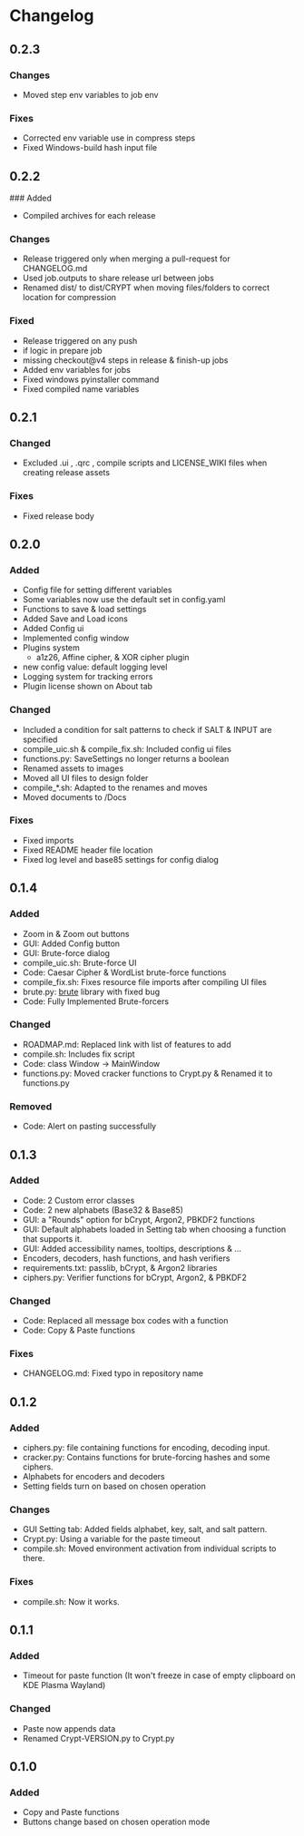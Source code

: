 # Changelog
## 0.2.3
### Changes
- Moved step env variables to job env
### Fixes
- Corrected env variable use in compress steps
- Fixed Windows-build hash input file

## 0.2.2
### Added
- Compiled archives for each release
### Changes
- Release triggered only when merging a pull-request for CHANGELOG.md
- Used job.outputs to share release url between jobs
- Renamed dist/ to dist/CRYPT when moving files/folders to correct location for compression
### Fixed
- Release triggered on any push
- if logic in prepare job
- missing checkout@v4 steps in release & finish-up jobs
- Added env variables for jobs
- Fixed windows pyinstaller command
- Fixed compiled name variables

## 0.2.1
### Changed
- Excluded .ui , .qrc , compile scripts and LICENSE_WIKI files when creating release assets
### Fixes
- Fixed release body

## 0.2.0
### Added
- Config file for setting different variables
- Some variables now use the default set in config.yaml
- Functions to save & load settings
- Added Save and Load icons
- Added Config ui
- Implemented config window
- Plugins system
  - a1z26, Affine cipher, & XOR cipher plugin
- new config value: default logging level
- Logging system for tracking errors
- Plugin license shown on About tab
### Changed
- Included a condition for salt patterns to check if SALT & INPUT are specified
- compile_uic.sh & compile_fix.sh: Included config ui files
- functions.py: SaveSettings no longer returns a boolean
- Renamed assets to images
- Moved all UI files to design folder
- compile_*.sh: Adapted to the renames and moves
- Moved documents to /Docs
### Fixes
- Fixed imports
- Fixed README header file location
- Fixed log level and base85 settings for config dialog

## 0.1.4
### Added
- Zoom in & Zoom out buttons
- GUI: Added Config button
- GUI: Brute-force dialog
- compile_uic.sh: Brute-force UI
- Code: Caesar Cipher & WordList brute-force functions
- compile_fix.sh: Fixes resource file imports after compiling UI files
- brute.py: [brute](https://github.com/rdegges/brute) library with fixed bug
- Code: Fully Implemented Brute-forcers
### Changed
- ROADMAP.md: Replaced link with list of features to add
- compile.sh: Includes fix script
- Code: class Window -> MainWindow
- functions.py: Moved cracker functions to Crypt.py & Renamed it to functions.py
### Removed
- Code: Alert on pasting successfully

## 0.1.3
### Added
- Code: 2 Custom error classes
- Code: 2 new alphabets (Base32 & Base85)
- GUI: a "Rounds" option for bCrypt, Argon2, PBKDF2 functions
- GUI: Default alphabets loaded in Setting tab when choosing a function that supports it.
- GUI: Added accessibility names, tooltips, descriptions & ...
- Encoders, decoders, hash functions, and hash verifiers
- requirements.txt: passlib, bCrypt, & Argon2 libraries
- ciphers.py: Verifier functions for bCrypt, Argon2, & PBKDF2
### Changed
- Code: Replaced all message box codes with a function
- Code: Copy & Paste functions
### Fixes
- CHANGELOG.md: Fixed typo in repository name

## 0.1.2
### Added
- ciphers.py: file containing functions for encoding, decoding input.
- cracker.py: Contains functions for brute-forcing hashes and some ciphers.
- Alphabets for encoders and decoders
- Setting fields turn on based on chosen operation
### Changes
- GUI Setting tab: Added fields alphabet, key, salt, and salt pattern.
- Crypt.py: Using a variable for the paste timeout
- compile.sh: Moved environment activation from individual scripts to there.
### Fixes
- compile.sh: Now it works.

## 0.1.1
### Added
- Timeout for paste function (It won't freeze in case of empty clipboard on KDE Plasma Wayland)
### Changed
- Paste now appends data
- Renamed Crypt-VERSION.py to Crypt.py

## 0.1.0
### Added
- Copy and Paste functions
- Buttons change based on chosen operation mode

